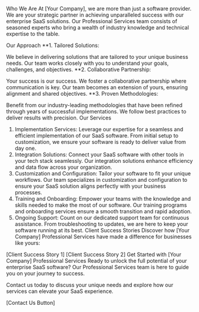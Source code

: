 Who We Are
At [Your Company], we are more than just a software provider. We are your strategic partner in achieving unparalleled success with our enterprise SaaS solutions. Our Professional Services team consists of seasoned experts who bring a wealth of industry knowledge and technical expertise to the table.

Our Approach
**1. Tailored Solutions:

We believe in delivering solutions that are tailored to your unique business needs. Our team works closely with you to understand your goals, challenges, and objectives.
**2. Collaborative Partnership:

Your success is our success. We foster a collaborative partnership where communication is key. Our team becomes an extension of yours, ensuring alignment and shared objectives.
**3. Proven Methodologies:

Benefit from our industry-leading methodologies that have been refined through years of successful implementations. We follow best practices to deliver results with precision.
Our Services
1. Implementation Services:
Leverage our expertise for a seamless and efficient implementation of our SaaS software. From initial setup to customization, we ensure your software is ready to deliver value from day one.
2. Integration Solutions:
Connect your SaaS software with other tools in your tech stack seamlessly. Our integration solutions enhance efficiency and data flow across your organization.
3. Customization and Configuration:
Tailor your software to fit your unique workflows. Our team specializes in customization and configuration to ensure your SaaS solution aligns perfectly with your business processes.
4. Training and Onboarding:
Empower your teams with the knowledge and skills needed to make the most of our software. Our training programs and onboarding services ensure a smooth transition and rapid adoption.
5. Ongoing Support:
Count on our dedicated support team for continuous assistance. From troubleshooting to updates, we are here to keep your software running at its best.
Client Success Stories
Discover how [Your Company] Professional Services have made a difference for businesses like yours:

[Client Success Story 1]
[Client Success Story 2]
Get Started with [Your Company] Professional Services
Ready to unlock the full potential of your enterprise SaaS software? Our Professional Services team is here to guide you on your journey to success.

Contact us today to discuss your unique needs and explore how our services can elevate your SaaS experience.

[Contact Us Button]

